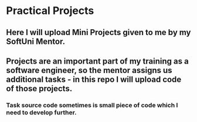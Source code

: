 # Practical Projects
## Here I will upload Mini Projects given to me by my SoftUni Mentor.
## Projects are an important part of my training as a software engineer, so the mentor assigns us additional tasks - in this repo I will upload code of those projects.
### Task source code sometimes is small piece of code which I need to develop further.
